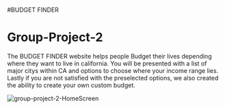 #BUDGET FINDER
# Group-Project-2
  The BUDGET FINDER website helps people Budget their lives depending where they want to live in california.
  You will be presented with a list of major citys within CA and options to choose where your income range lies.
  Lastly if you are not satisfied with the preselected options, we also created the ability to create your own custom budget.
  
![group-project-2-HomeScreen](https://user-images.githubusercontent.com/108366585/195722303-4dd1777b-23cc-40cc-a401-bd1c02322c82.png)
